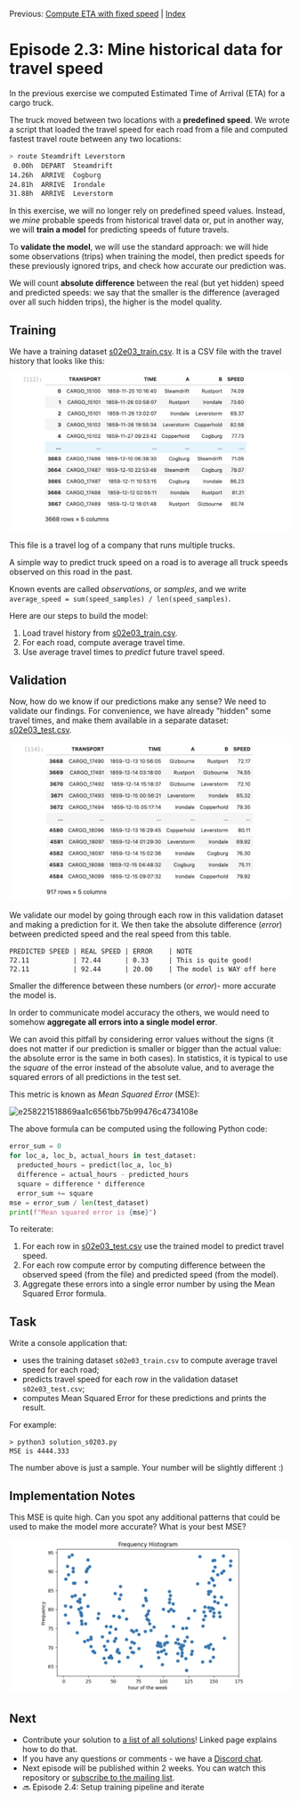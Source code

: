 Previous: [Compute ETA with fixed speed](transport-tycoon_22.md) | [Index](transport-tycoon.md) 

# Episode 2.3: Mine historical data for travel speed

In the previous exercise we computed Estimated Time of Arrival (ETA) for a cargo truck. 

The truck moved between two locations with a **predefined speed**. We wrote a script that loaded the travel speed for each road from a file and computed fastest travel route between any two locations:

```bash
> route Steamdrift Leverstorm
 0.00h  DEPART  Steamdrift
14.26h  ARRIVE  Cogburg
24.81h  ARRIVE  Irondale
31.88h  ARRIVE  Leverstorm
```

In this exercise, we will no longer rely on predefined speed values. Instead, we *mine* probable speeds from historical travel data or, put in another way, we will **train a model** for predicting speeds of future travels. 

To **validate the model**, we will use the standard approach: we will hide some observations (trips) when training the model, then predict speeds for these previously ignored trips, and check how accurate our prediction was. 

We will count **absolute difference** between the real (but yet hidden) speed  and predicted speeds: we say that the smaller is the difference (averaged over all such hidden trips), the higher is the model quality. 

## Training

We have a training dataset [s02e03_train.csv](transport-tycoon/s02e03_train.csv). It is a CSV file with the travel history that looks like this:

![image-20220312161246282](images/image-20220312161246282.png)

This file is a travel log of a company that runs multiple trucks. 

A simple way to predict truck speed on a road is to average all truck speeds observed on this road in the past. 

Known events are called *observations*, or *samples*, and we write `average_speed = sum(speed_samples) / len(speed_samples)`. 

Here are our steps to build the model:

1. Load travel history from [s02e03_train.csv](transport-tycoon/s02e03_train.csv).
3. For each road, compute average travel time. 
4. Use average travel times to _predict_ future travel speed.

## Validation

Now, how do we know if our predictions make any sense? We need to validate our findings. For convenience, we have already "hidden" some travel times, and make them available in a separate dataset: [s02e03_test.csv](transport-tycoon/s02e03_test.csv). 

![image-20220312161321504](images/image-20220312161321504.png) 

We validate our model by going through each row in this validation dataset and making a prediction for it. We then take the absolute difference (*error*) between predicted speed and the real speed from this table.

```
PREDICTED SPEED | REAL SPEED | ERROR    | NOTE
72.11           | 72.44      | 0.33     | This is quite good!
72.11           | 92.44      | 20.00    | The model is WAY off here
```
Smaller the difference between these numbers (or *error*)- more accurate the model is.

In order to communicate model accuracy the others, we would need to somehow **aggregate all errors into a single model error**. 

We can avoid this pitfall by considering error values without the signs (it does not matter if our prediction is smaller or bigger than the actual value: the absolute error is the same in both cases). In statistics, it is typical to use the *square* of the error instead of the absolute value, and to average the squared errors of all predictions in the test set. 

This metric is known as *Mean Squared Error* (MSE):

![e258221518869aa1c6561bb75b99476c4734108e](images/e258221518869aa1c6561bb75b99476c4734108e.svg)

The above formula can be computed using the following Python code:

```python
error_sum = 0
for loc_a, loc_b, actual_hours in test_dataset:
  preducted_hours = predict(loc_a, loc_b)
  difference = actual_hours - predicted_hours
  square = difference * difference
  error_sum += square
mse = error_sum / len(test_dataset)
print(f"Mean squared error is {mse}")
```

To reiterate:

1. For each row in [s02e03_test.csv](transport-tycoon/s02e03_test.csv) use the trained model to predict travel speed.
2. For each row compute error by computing difference between the observed speed (from the file) and predicted speed (from the model).
3. Aggregate these errors into a single error number by using the Mean Squared Error formula.

## Task

Write a console application that:

- uses the training dataset `s02e03_train.csv` to compute average travel speed for each road;
- predicts travel speed for each row in the validation dataset `s02e03_test.csv`;
- computes Mean Squared Error for these predictions and prints the result.

For example:

```
> python3 solution_s0203.py
MSE is 4444.333
```

The number above is just a sample. Your number will be slightly different :)

## Implementation Notes

This MSE is quite high. Can you spot any additional patterns that could be used to make the model more accurate? What is your best MSE?

![image-20220312161350094](images/image-20220312161350094.png)

## Next

- Contribute your solution to [a list of all solutions](transport-tycoon/README.md)! Linked page explains how to do that.
- If you have any questions or comments - we have a [Discord chat](https://discord.gg/jHGbUwxDgv).
- Next episode will be published within 2 weeks. You can watch this repository or [subscribe to the mailing list](https://tinyletter.com/softwarepark).
- 🔜 Episode 2.4: Setup training pipeline and iterate

